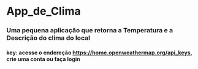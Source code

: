 # App_de_Clima
### Uma pequena aplicação que retorna a Temperatura e a Descrição do clima do local


#### key: acesse o endereção https://home.openweathermap.org/api_keys, crie uma conta ou faça login 
